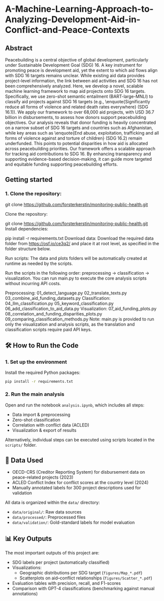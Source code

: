 # A-Machine-Learning-Approach-to-Analyzing-Development-Aid-in-Conflict-and-Peace-Contexts

## Abstract

Peacebuilding is a central objective of global development, particularly under Sustainable Development Goal (SDG) 16. A key instrument for promoting peace is development aid, yet the extent to which aid flows align with SDG 16 targets remains unclear. While existing aid data provides project-level information, the link between aid activities and SDG 16 has not been comprehensively analyzed. Here, we develop a novel, scalable machine learning framework to map aid projects onto SDG 16 targets. Specifically, we use zero-shot semantic entailment (BART-large-MNLI) to classify aid projects against SDG 16 targets (e.g., \enquote{Significantly reduce all forms of violence and related death rates everywhere} (SDG 16.1)). We apply our framework to over 68,000 aid projects, with USD 36.7 billion in disbursements, to assess how donors support peacebuilding objectives. Our analysis reveals that donor funding is heavily concentrated on a narrow subset of SDG 16 targets and countries such as Afghanistan, while key areas such as \enquote{End abuse, exploitation, trafficking and all forms of violence against and torture of children} (SDG 16.2) remain underfunded. This points to potential disparities in how aid is allocated across peacebuilding priorities. Our framework offers a scalable approach for tracking aid contributions to SDG 16. By enhancing transparency and supporting evidence-based decision-making, it can guide more targeted and equitable funding supporting peacebuilding efforts.

## Getting started

### 1. Clone the repository:

git clone https://github.com/forsterkerstin/monitoring-public-health.git

Clone the repository:

git clone https://github.com/forsterkerstin/monitoring-public-health.git
Install dependencies:

pip install -r requirements.txt
Download data: Download the required data folder from https://osf.io/ce3q2/ and place it at root level, as specified in the folder structure below.

Run scripts: The data and plots folders will be automatically created at runtime as needed by the scripts.

Run the scripts in the following order: preprocessing 
→
 classification 
→
 visualization. You can run main.py to execute the core analysis scripts without incurring API costs.

Preprocessing:
01_detect_language.py
02_translate_texts.py
03_combine_aid_funding_datasets.py
Classification:
04_llm_classification.py
05_keyword_classification.py
06_add_classification_to_aid_data.py
Visualization:
07_aid_funding_plots.py
08_correlation_and_funding_disparities_plots.py
09_comparing_classification_methods.py
Note: main.py is provided to run only the visualization and analysis scripts, as the translation and classification scripts require paid API keys.



## 🛠️ How to Run the Code

### 1. Set up the environment

Install the required Python packages:

```bash
pip install -r requirements.txt
```

### 2. Run the main analysis

Open and run the notebook `analysis.ipynb`, which includes all steps:

- Data import & preprocessing  
- Zero-shot classification  
- Correlation with conflict data (ACLED)  
- Visualization & export of results  

Alternatively, individual steps can be executed using scripts located in the `scripts/` folder.

## 📂 Data Used

- OECD-CRS (Creditor Reporting System) for disbursement data on peace-related projects (2023)
- ACLED Conflict Index for conflict scores at the country level (2024)
- Manually annotated labels for 300 project descriptions used for validation

All data is organized within the `data/` directory:

- `data/original/`: Raw data sources
- `data/processed/`: Preprocessed files
- `data/validation/`: Gold-standard labels for model evaluation

## 📊 Key Outputs

The most important outputs of this project are:

- SDG labels per project (automatically classified)
- Visualizations:
  - Geographic distributions per SDG target (`figures/Map_*.pdf`)
  - Scatterplots on aid–conflict relationships (`figures/Scatter_*.pdf`)
- Evaluation tables with precision, recall, and F1-scores
- Comparison with GPT-4 classifications (benchmarking against manual annotations)
